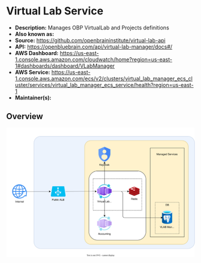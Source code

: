 # Virtual Lab Service

- **Description:** Manages OBP VirtualLab and Projects definitions
- **Also known as:**
- **Source:** <https://github.com/openbraininstitute/virtual-lab-api>
- **API:** <https://openbluebrain.com/api/virtual-lab-manager/docs#/>
- **AWS Dashboard:** <https://us-east-1.console.aws.amazon.com/cloudwatch/home?region=us-east-1#dashboards/dashboard/VLabManager>
- **AWS Service:** <https://us-east-1.console.aws.amazon.com/ecs/v2/clusters/virtual_lab_manager_ecs_cluster/services/virtual_lab_manager_ecs_service/health?region=us-east-1>
- **Maintainer(s):**

## Overview

![Virtual Lab Service - Main Architecture](resources/2_azure.drawio.svg)
